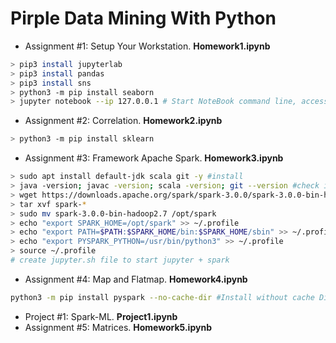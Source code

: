 # Pirple Data Mining With Python
* Assignment #1: Setup Your Workstation. **Homework1.ipynb**
```bash
> pip3 install jupyterlab
> pip3 install pandas
> pip3 install sns
> python3 -m pip install seaborn
> jupyter notebook --ip 127.0.0.1 # Start NoteBook command line, access via browser.
```
* Assignment #2: Correlation. **Homework2.ipynb**
```bash
> python3 -m pip install sklearn
```
* Assignment #3: Framework Apache Spark. **Homework3.ipynb**
```bash
> sudo apt install default-jdk scala git -y #install
> java -version; javac -version; scala -version; git --version #check installation
> wget https://downloads.apache.org/spark/spark-3.0.0/spark-3.0.0-bin-hadoop2.7.tgz
> tar xvf spark-*
> sudo mv spark-3.0.0-bin-hadoop2.7 /opt/spark
> echo "export SPARK_HOME=/opt/spark" >> ~/.profile
> echo "export PATH=$PATH:$SPARK_HOME/bin:$SPARK_HOME/sbin" >> ~/.profile
> echo "export PYSPARK_PYTHON=/usr/bin/python3" >> ~/.profile
> source ~/.profile
# create jupyter.sh file to start jupyter + spark
```
* Assignment #4: Map and Flatmap. **Homework4.ipynb**
```bash
python3 -m pip install pyspark --no-cache-dir #Install without cache Dir and avoid MemoryError.
```
* Project #1: Spark-ML. **Project1.ipynb**
* Assignment #5: Matrices. **Homework5.ipynb**
